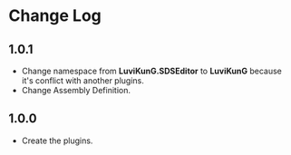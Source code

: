 # Change Log

## 1.0.1
- Change namespace from **LuviKunG.SDSEditor** to **LuviKunG** because it's conflict with another plugins.
- Change Assembly Definition.

## 1.0.0
- Create the plugins.